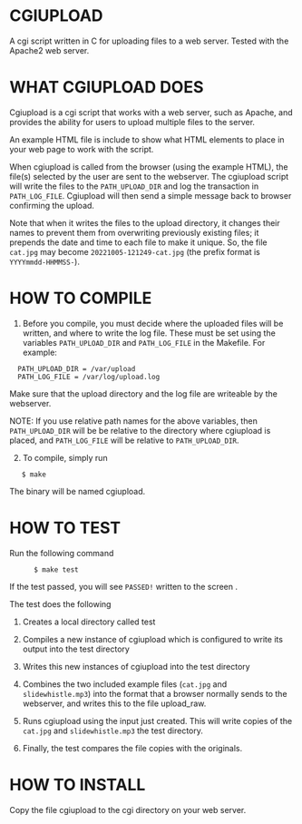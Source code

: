 # CGIUPLOAD

A cgi script written in C for uploading files to a web server.
Tested with the Apache2 web server.

# WHAT CGIUPLOAD DOES

Cgiupload is a cgi script that works with a web server, such as
Apache, and provides the ability for users to upload multiple files
to the server.

An example HTML file is include to show what HTML elements to place
in your web page to work with the script.

When cgiupload is called from the browser (using the example HTML),
the file(s) selected by the user are sent to the webserver.  The
cgiupload script will write the files to the `PATH_UPLOAD_DIR` and log
the transaction in `PATH_LOG_FILE`.  Cgiupload will then send a simple
message back to browser confirming the upload.

Note that when it writes the files to the upload directory, it
changes their names to prevent them from overwriting previously
existing files; it prepends the date and time to each file to make it
unique.  So, the file `cat.jpg` may become `20221005-121249-cat.jpg`
(the prefix format is `YYYYmmdd-HHMMSS-`).


# HOW TO COMPILE

1. Before you compile, you must decide where the uploaded files will be
written, and where to write the log file.   These must be set
using the variables `PATH_UPLOAD_DIR` and `PATH_LOG_FILE` in the
Makefile.  For example:
```
  PATH_UPLOAD_DIR = /var/upload
  PATH_LOG_FILE = /var/log/upload.log
```

Make sure that the upload directory and the log file are writeable by
the webserver.

NOTE: If you use relative path names for the above variables,
then `PATH_UPLOAD_DIR` will be be relative to the directory where
cgiupload is placed, and `PATH_LOG_FILE` will be relative to
`PATH_UPLOAD_DIR`.
       
2. To compile, simply run
```
   $ make 
```
The binary will be named cgiupload. 

# HOW TO TEST

Run the following command
```
      $ make test
```
If the test passed, you will see `PASSED!` written to the screen .


The test does the following

1. Creates a local directory called test

2. Compiles a new instance of cgiupload which is configured to 
   write its output into the test directory

3. Writes this new instances of cgiupload into the test directory

4. Combines the two included example files (`cat.jpg` and `slidewhistle.mp3`)
   into the format that a browser normally sends to the webserver, and
   writes this to the file upload_raw.

5. Runs cgiupload using the input just created.  This will write copies
   of the `cat.jpg` and `slidewhistle.mp3` the test directory.

6. Finally, the test compares the file copies with the originals. 


# HOW TO INSTALL

Copy the file cgiupload to the cgi directory on your web server.
